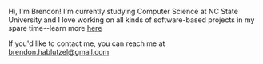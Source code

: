 Hi, I'm Brendon! I'm currently studying Computer Science at NC State University and I love working on all kinds of software-based projects in my spare time--learn more [here](https://brendonhab.com/)

If you'd like to contact me, you can reach me at [brendon.hablutzel@gmail.com](mailto:brendon.hablutzel@gmail.com)
